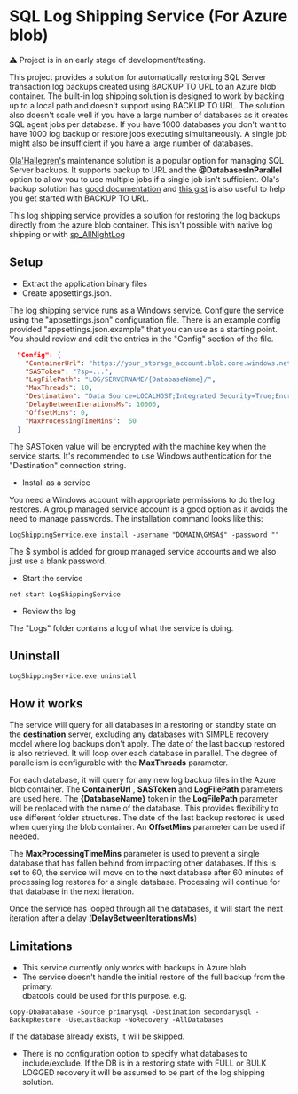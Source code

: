# SQL Log Shipping Service (For Azure blob)

:warning: Project is in an early stage of development/testing.

This project provides a solution for automatically restoring SQL Server transaction log backups created using BACKUP TO URL to an Azure blob container.  The built-in log shipping solution is designed to work by backing up to a local path and doesn't support using BACKUP TO URL.  The solution also doesn't scale well if you have a large number of databases as it creates SQL agent jobs per database.  If you have 1000 databases you don't want to have 1000 log backup or restore jobs executing simultaneously.  A single job might also be insufficient if you have a large number of databases.

[Ola'Hallegren's](https://ola.hallengren.com/) maintenance solution is a popular option for managing SQL Server backups.  It supports backup to URL and the **@DatabasesInParallel** option to allow you to use multiple jobs if a single job isn't sufficient.  Ola's backup solution has [good documentation](https://ola.hallengren.com/sql-server-backup.html) and [this gist](https://gist.github.com/scheffler/7edd40f430235aab651fadcc7d191a89) is also useful to help you get started with BACKUP TO URL.

This log shipping service provides a solution for restoring the log backups directly from the azure blob container.  This isn't possible with native log shipping or with [sp_AllNightLog](https://www.brentozar.com/sp_allnightlog/)

## Setup

* Extract the application binary files
* Create appsettings.json.

The log shipping service runs as a Windows service.  Configure the service using the "appsettings.json" configuration file.  There is an example config provided "appsettings.json.example" that you can use as a starting point.  You should review and edit the entries in the "Config" section of the file.

```json
  "Config": {
    "ContainerUrl": "https://your_storage_account.blob.core.windows.net/uour_container_name",
    "SASToken": "?sp=...",
    "LogFilePath": "LOG/SERVERNAME/{DatabaseName}/",
    "MaxThreads": 10,
    "Destination": "Data Source=LOCALHOST;Integrated Security=True;Encrypt=True;Trust Server Certificate=True",
    "DelayBetweenIterationsMs": 10000,
    "OffsetMins": 0,
    "MaxProcessingTimeMins":  60
  }
  ```

The SASToken value will be encrypted with the machine key when the service starts.  It's recommended to use Windows authentication for the "Destination" connection string.

* Install as a service

You need a Windows account with appropriate permissions to do the log restores.  A group managed service account is a good option as it avoids the need to manage passwords.  The installation command looks like this:

`LogShippingService.exe install -username "DOMAIN\GMSA$" -password ""`

The $ symbol is added for group managed service accounts and we also just use a blank password.

* Start the service

`net start LogShippingService`

* Review the log

The "Logs" folder contains a log of what the service is doing.

## Uninstall

`LogShippingService.exe uninstall`

## How it works

The service will query for all databases in a restoring or standby state on the **destination** server, excluding any databases with SIMPLE recovery model where log backups don't apply.  The date of the last backup restored is also retrieved. It will loop over each database in parallel. The degree of parallelism is configurable with the **MaxThreads** parameter.  

For each database, it will query for any new log backup files in the Azure blob container. The **ContainerUrl** , **SASToken** and **LogFilePath** parameters are used here.  The **{DatabaseName}** token in the **LogFilePath** parameter will be replaced with the name of the database.  This provides flexibility to use different folder structures.  The date of the last backup restored is used when querying the blob container.  An **OffsetMins** parameter can be used if needed.

The **MaxProcessingTimeMins** parameter is used to prevent a single database that has fallen behind from impacting other databases.  If this is set to 60, the service will move on to the next database after 60 minutes of processing log restores for a single database.  Processing will continue for that database in the next iteration.  

Once the service has looped through all the databases, it will start the next iteration after a delay (**DelayBetweenIterationsMs**)

## Limitations

* This service currently only works with backups in Azure blob
* The service doesn't handle the initial restore of the full backup from the primary.  
dbatools could be used for this purpose.  e.g.

`Copy-DbaDatabase -Source primarysql -Destination secondarysql -BackupRestore -UseLastBackup -NoRecovery -AllDatabases`

If the database already exists, it will be skipped.
* There is no configuration option to specify what databases to include/exclude. If the DB is in a restoring state with FULL or BULK LOGGED recovery it will be assumed to be part of the log shipping solution.  


